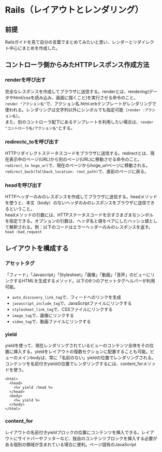 # Rails（レイアウトとレンダリング）

## 前提
Railsガイドを見て自分の言葉でまとめてみたいと思い、レンダーとリダイレクト中心にまとめを作成した。

## コントローラ側からみたHTTPレスポンス作成方法 
### renderを呼び出す
完全なレスポンスを作成してブラウザに送信する。renderとは、rendering(データやhtml/cssを読み込み、画面に描くこと)を実行させる命令のこと。  
`render "アクション名"`で、アクション名.html.erbテンプレートがレンダリングで使われる。レンダリングは文字列以外にシンボルでも指定可能（`render :アクション名`）。  
また、別のコントローラ配下にあるテンプレートを利用したい場合は、`render "コントローラ名/アクション名"`とする。


### redirectc_toを呼び出す
HTTPリダイレクトステータスコードをブラウザに送信する。redirectとは、現在表示中のページ(URL)から別のページ(URL)に移動させる命令のこと。  
`redirect_to hoge_url`で、現在のページからhoge_urlページに移動される。`redirect_back(fallback_location: root_path)`で、直前のページに戻る。  

### headを呼び出す
HTTPヘッダーのみのレスポンスを作成してブラウザに送信する。headメソッドを使うと、本文（body）のないヘッダのみのレスポンスをブラウザに送信できるということ。  
headメソッドの引数には、HTTPステータスコードを示すさまざまなシンボルを指定できる。オプションの引数は、ヘッダ名と値をペアにしたハッシュ値として解釈される。例：以下のコードはエラーヘッダーのみのレスポンスを返す。  
`head :bad_request`  

## レイアウトを構成する
### アセットタグ 
「フィード」「Javascript」「Stylesheet」「画像」「動画」「音声」のビューにリンクするHTMLを生成するメソッド。以下の6つのアセットタグヘルパーが利用可能。  
- `auto_discovery_link_tag`で、フィードへのリンクを生成
- `javascript_include_tag`で、JavaScriptファイルにリンクする
- `stylesheet_link_tag`で、CSSファイルにリンクする
- `image_tag`で、画像にリンクする
- `video_tag`で、動画ファイルにリンクする

### yield
yieldを使って、現在レンダリングされているビューのコンテンツ全体をその位置に挿入する。yieldをレイアウトの復数セクションに配置することも可能。ビューのメインbodyは、常に「名前のない」yieldの位置でレンダリングされる。コンテンツを名前付きyieldの位置でレンダリングするには、content_forメソッドを使う。  
```
<html>
  <head>
    <%= yield :head %>
  </head>
  <body>
    <%= yield %>
  </body>
</html>
```

### content_for
レイアウトの名前付きyieldブロックの位置にコンテンツを挿入できる。レイアウトにサイドバーやフッターなど、独自のコンテンツブロックを挿入する必要がある個別の領域が含まれている場合に便利。ページ固有のJavaScript <script>要素、CSS <link>要素、コンテキスト固有の<meta>要素などの要素を、それ以外の一般的なレイアウトの<head>に挿入する場合にも便利。

### パーシャル（部分テンプレート）
`<%= render "部分テンプレート名" %>`というrenderメソッドによって、_部分テンプレート名.html.erbファイルが同じフォルダ内で検索され、そのビュー内でレンダリングされる。  
パーシャルファイル名には_(アンダースコア)を先頭につけるが、レンダリングするパーシャルをビュー内で参照するときは_(アンダースコア)をつけない。  
また、別ディレクトリにあるパーシャルを参照する場合は、`<%= render "application/部分テンプレート名" %>`とする。

## 参考
<a>https://railsguides.jp/layouts_and_rendering.html#render%E3%83%A1%E3%82%BD%E3%83%83%E3%83%89%E3%82%92%E4%BD%BF%E3%81%86</a>
